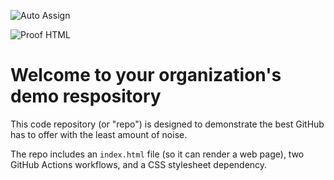 ![Auto Assign](https://github.com/DeCent-Vss/demo-repository/actions/workflows/auto-assign.yml/badge.svg)

![Proof HTML](https://github.com/DeCent-Vss/demo-repository/actions/workflows/proof-html.yml/badge.svg)

# Welcome to your organization's demo respository
This code repository (or "repo") is designed to demonstrate the best GitHub has to offer with the least amount of noise.

The repo includes an `index.html` file (so it can render a web page), two GitHub Actions workflows, and a CSS stylesheet dependency.
